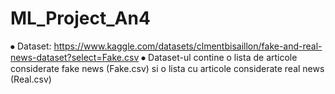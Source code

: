 # ML_Project_An4

⦁	Dataset: https://www.kaggle.com/datasets/clmentbisaillon/fake-and-real-news-dataset?select=Fake.csv
⦁	Dataset-ul contine o lista de articole considerate fake news (Fake.csv) si o lista cu articole considerate real news (Real.csv)
